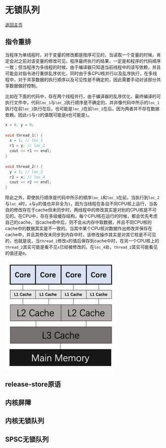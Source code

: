 # 无锁队列

[返回主页](../../README.md)

## 指令重排
当程序为单线程时，对于变量的修改都是按序可见的，当读取一个变量的时候，肯定会对之前对该变量的修改可见，程序最终执行的结果，一定是和程序的代码顺序一致；但当程序为多线程的时候，由于编译器只知道当前线程中的读写依赖，并且可能会对指令进行重排乱序优化，同时由于多CPU核并行以及乱序执行，在多线程中，对于共享数据的执行顺序以及可见性是不确定的，因此需要手动对该部分共享数据做好控制。

比如在下面的代码中，存在两个线程并行，由于编译器的乱序优化，最终编译的可执行文件中，代码`loc_1`与`loc_2`执行顺序是不确定的，并非像代码中所示的`loc_1`执行在前`loc_2`执行在后，也可能是`loc_2`在前`loc_1`在后，因为两者并不存在数据依赖。因此`r1`与`r2`的值既可能是`0`也可能是`1`。

```cpp
x = 0, y = 0;

void thread_1() {
  x = 1; // loc_1
  r1 = y; // loc_2
  cout << r1 << endl;
}

void thread_2() {
  y = 1; // loc_3
  r2 = x; // loc_4
  cout << r2 << endl;
}

```

除此之外，即使执行顺序是代码中所示的顺序`loc_1`和`loc_3`在前，当执行到`loc_2`与`loc_4`时，`x`与`y`的值也并非全为`1`，因为当线程在各自不同CPU核上运行，当各自的修改存在于cache但未同步时，两线程中的修改其实是对别的CPU核是不可见的。在CPU中，存在多级缓存结构，每个CPU核在运行的时候，都会优先考虑自己的cache，当cache命中后，则不会从内存中取数据，并且不同CPU核的cache中的数据其实是不一致的。当其中某个CPU核对数据作出修改并保存在cache中，并且其修改未同步到内存中时，该修改操作其实是对其它核是不可见的，也就是说，当`thread_1`修改`x`的值后保存到cache中时，在另一个CPU核上的`thread_2`其实可能是看不见`x`已经被修改的，在`loc_4`处，`thread_2`其实可能看见的值还是`0`。

![多级缓存结构](./多级缓存结构.PNG)

## release-store原语


## 内核屏障



## 内核无锁队列




## SPSC无锁队列
